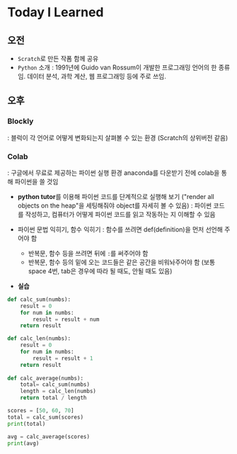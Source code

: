 # Today I Learned

## 오전 
- `Scratch`로 만든 작폼 함께 공유
- `Python` 소개
  : 1991년에 Guido van Rossum이 개발한 프로그래밍 언어의 한 종류임. 데이터 분석, 과학 계산, 웹 프로그래밍 등에 주로 쓰임.


## 오후  
### **Blockly**
  : 블럭이 각 언어로 어떻게 변화되는지 살펴볼 수 있는 환경 (Scratch의 상위버전 같음)

### **Colab**
  : 구글에서 무료로 제공하는 파이썬 실행 환경
  anaconda를 다운받기 전에 colab을 통해 파이썬을 쓸 것임
  
- **python tutor**를 이용해 파이썬 코드를 단계적으로 실행해 보기 ("render all objects on the heap"을 세팅해줘야 object를 자세히 볼 수 있음)
  : 파이썬 코드를 작성하고, 컴퓨터가 어떻게 파이썬 코드를 읽고 작동하는 지 이해할 수 있음
  
  
- 파이썬 문법 익히기, 함수 익히기
  : 함수를 쓰려면 def(definition)을 먼저 선언해 주어야 함
  - 반복문, 함수 등을 쓰려면 뒤에 `:`를 써주어야 함
  - 반복문, 함수 등의 밑에 오는 코드들은 같은 공간을 비워놔주어야 함 (보통 space 4번, tab은 경우에 따라 될 때도, 안될 때도 있음)

- **실습**
~~~python
def calc_sum(numbs):
    result = 0
    for num in numbs:
        result = result + num
    return result 

def calc_len(numbs):
    result = 0
    for num in numbs:
        result = result + 1
    return result
    
def calc_average(numbs):
    total= calc_sum(numbs)
    length = calc_len(numbs)
    return total / length

scores = [50, 60, 70]
total = calc_sum(scores)
print(total)

avg = calc_average(scores)
print(avg)
~~~

